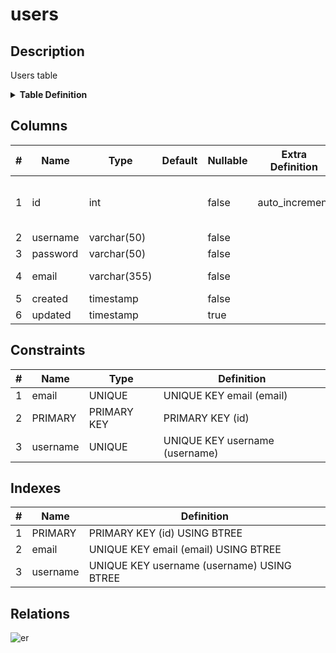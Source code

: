# users

## Description

Users table

<details>
<summary><strong>Table Definition</strong></summary>

```sql
CREATE TABLE `users` (
  `id` int NOT NULL AUTO_INCREMENT,
  `username` varchar(50) NOT NULL,
  `password` varchar(50) NOT NULL,
  `email` varchar(355) NOT NULL COMMENT 'ex. user@example.com',
  `created` timestamp NOT NULL,
  `updated` timestamp NULL DEFAULT NULL,
  PRIMARY KEY (`id`),
  UNIQUE KEY `username` (`username`),
  UNIQUE KEY `email` (`email`)
) ENGINE=InnoDB AUTO_INCREMENT=[Redacted by tbls] DEFAULT CHARSET=utf8mb4 COLLATE=utf8mb4_0900_ai_ci COMMENT='Users table'
```

</details>

## Columns

| # | Name | Type | Default | Nullable | Extra Definition | Children | Comment |
| - | ---- | ---- | ------- | -------- | ---------------- | -------- | ------- |
| 1 | id | int |  | false | auto_increment | [comment_stars](comment_stars.md) [comments](comments.md) [posts](posts.md) [user_options](user_options.md) |  |
| 2 | username | varchar(50) |  | false |  |  |  |
| 3 | password | varchar(50) |  | false |  |  |  |
| 4 | email | varchar(355) |  | false |  |  | ex. user@example.com |
| 5 | created | timestamp |  | false |  |  |  |
| 6 | updated | timestamp |  | true |  |  |  |

## Constraints

| # | Name | Type | Definition |
| - | ---- | ---- | ---------- |
| 1 | email | UNIQUE | UNIQUE KEY email (email) |
| 2 | PRIMARY | PRIMARY KEY | PRIMARY KEY (id) |
| 3 | username | UNIQUE | UNIQUE KEY username (username) |

## Indexes

| # | Name | Definition |
| - | ---- | ---------- |
| 1 | PRIMARY | PRIMARY KEY (id) USING BTREE |
| 2 | email | UNIQUE KEY email (email) USING BTREE |
| 3 | username | UNIQUE KEY username (username) USING BTREE |

## Relations

![er](users.svg)
